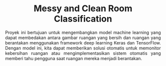 <h1 align="center"> Messy and Clean Room Classification </h1>

<p align="justify">Proyek ini bertujuan untuk mengembangkan model machine learning yang dapat membedakan antara gambar ruangan yang bersih dan ruangan yang berantakan menggunakan framework deep learning Keras dan TensorFlow. Dengan model ini, kita dapat memberikan solusi otomatis untuk memonitor kebersihan ruangan atau mengimplementasikan sistem otomatis yang memberi tahu pengguna saat ruangan mereka menjadi berantakan.</p>